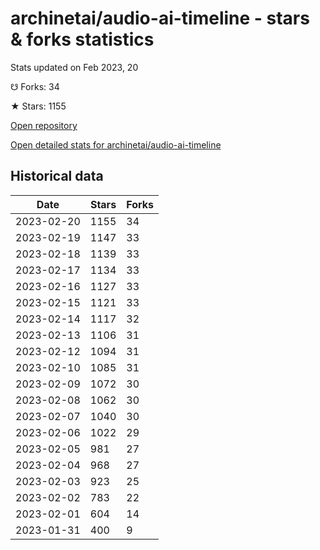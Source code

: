 # archinetai/audio-ai-timeline - stars & forks statistics

Stats updated on Feb 2023, 20

☋ Forks: 34

★ Stars: 1155

[Open repository](https://github.com/archinetai/audio-ai-timeline)

[Open detailed stats for archinetai/audio-ai-timeline](https://reviewgithub.com/rep/archinetai/audio-ai-timeline)

## Historical data
| Date | Stars | Forks |
|------|-------|-------|
| 2023-02-20 | 1155 | 34 | 
| 2023-02-19 | 1147 | 33 | 
| 2023-02-18 | 1139 | 33 | 
| 2023-02-17 | 1134 | 33 | 
| 2023-02-16 | 1127 | 33 | 
| 2023-02-15 | 1121 | 33 | 
| 2023-02-14 | 1117 | 32 | 
| 2023-02-13 | 1106 | 31 | 
| 2023-02-12 | 1094 | 31 | 
| 2023-02-10 | 1085 | 31 | 
| 2023-02-09 | 1072 | 30 | 
| 2023-02-08 | 1062 | 30 | 
| 2023-02-07 | 1040 | 30 | 
| 2023-02-06 | 1022 | 29 | 
| 2023-02-05 | 981 | 27 | 
| 2023-02-04 | 968 | 27 | 
| 2023-02-03 | 923 | 25 | 
| 2023-02-02 | 783 | 22 | 
| 2023-02-01 | 604 | 14 | 
| 2023-01-31 | 400 | 9 | 

